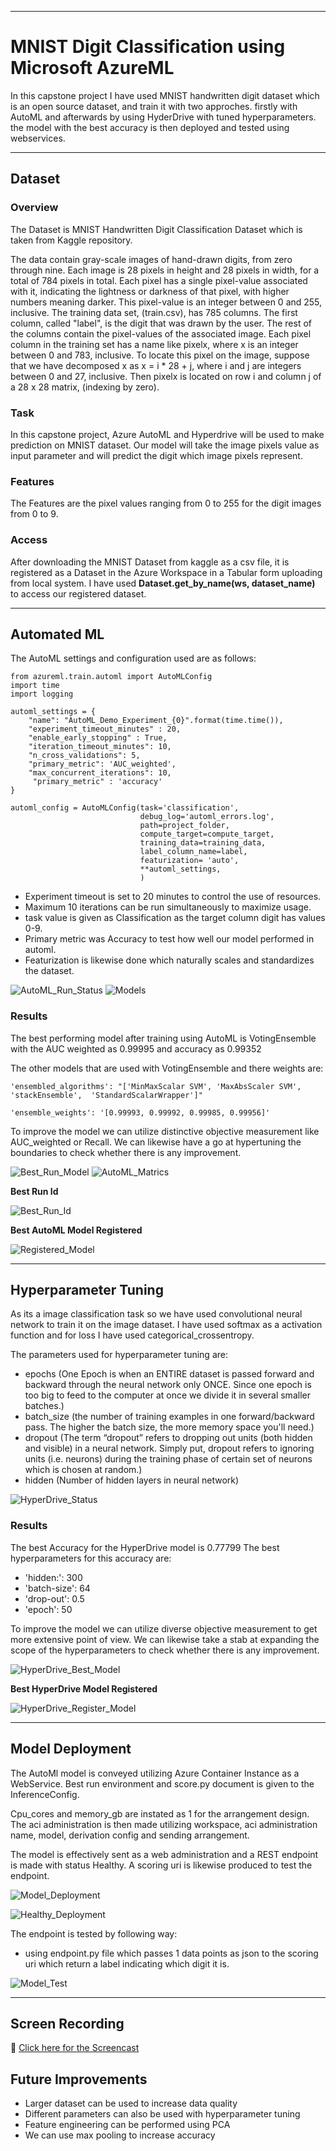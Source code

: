 ***
# MNIST Digit Classification using Microsoft AzureML

In this capstone project I have used MNIST handwritten digit dataset which is an open source dataset, and train it with two approches. firstly with AutoML and afterwards by using HyderDrive with tuned hyperparameters. the model with the best accuracy is then deployed and tested using webservices.

***
## Dataset

### Overview
The Dataset is MNIST Handwritten Digit Classification Dataset which is taken from Kaggle repository.

The data contain gray-scale images of hand-drawn digits, from zero through nine.
Each image is 28 pixels in height and 28 pixels in width, for a total of 784 pixels in total. Each pixel has a single pixel-value associated with it, indicating the lightness or darkness of that pixel, with higher numbers meaning darker. This pixel-value is an integer between 0 and 255, inclusive.
The training data set, (train.csv), has 785 columns. The first column, called "label", is the digit that was drawn by the user. The rest of the columns contain the pixel-values of the associated image.
Each pixel column in the training set has a name like pixelx, where x is an integer between 0 and 783, inclusive. To locate this pixel on the image, suppose that we have decomposed x as x = i * 28 + j, where i and j are integers between 0 and 27, inclusive. Then pixelx is located on row i and column j of a 28 x 28 matrix, (indexing by zero).

### Task
In this capstone project, Azure AutoML and Hyperdrive will be used to make prediction on MNIST dataset. 
Our model will take the image pixels value as input parameter and will predict the digit which image pixels represent.

### Features
The Features are the pixel values ranging from 0 to 255 for the digit images from 0 to 9.

### Access
After downloading the MNIST Dataset from kaggle as a csv file, it is registered as a Dataset in the Azure Workspace in a Tabular form uploading from local system. 
I have used **Dataset.get_by_name(ws, dataset_name)** to access our registered dataset.

***

## Automated ML
The AutoML settings and configuration used are as follows:
```
from azureml.train.automl import AutoMLConfig
import time
import logging

automl_settings = {
    "name": "AutoML_Demo_Experiment_{0}".format(time.time()),
    "experiment_timeout_minutes" : 20,
    "enable_early_stopping" : True,
    "iteration_timeout_minutes": 10,
    "n_cross_validations": 5,
    "primary_metric": 'AUC_weighted',
    "max_concurrent_iterations": 10,
     "primary_metric" : 'accuracy'
}

automl_config = AutoMLConfig(task='classification',
                             debug_log='automl_errors.log',
                             path=project_folder,
                             compute_target=compute_target,
                             training_data=training_data,
                             label_column_name=label,
                             featurization= 'auto',
                             **automl_settings,
                             )
```

- Experiment timeout is set to 20 minutes to control the use of resources.
- Maximum 10 iterations can be run simultaneously to maximize usage.
- task value is given as Classification as the target column digit has values 0-9.
- Primary metric was Accuracy to test how well our model performed in automl.
- Featurization is likewise done which naturally scales and standardizes the dataset.

![AutoML_Run_Status](https://github.com/yash872/nd00333-capstone/blob/master/Screenshots/automl_run_status.PNG)
![Models](https://github.com/yash872/nd00333-capstone/blob/master/Screenshots/Best_run_models.PNG)

### Results
The best performing model after training using AutoML is VotingEnsemble with the AUC weighted as 0.99995 and accuracy as 0.99352

The other models that are used with VotingEnsemble and there weights are:
```
'ensembled_algorithms': "['MinMaxScalar SVM', 'MaxAbsScaler SVM', 'stackEnsemble',  'StandardScalarWrapper']"

'ensemble_weights': '[0.99993, 0.99992, 0.99985, 0.99956]'
```

To improve the model we can utilize distinctive objective measurement like AUC_weighted or Recall. We can likewise have a go at hypertuning the boundaries to check whether there is any improvement.

![Best_Run_Model](https://github.com/yash872/nd00333-capstone/blob/master/Screenshots/best_run_model.PNG)
![AutoML_Matrics](https://github.com/yash872/nd00333-capstone/blob/master/Screenshots/automl_metrics.PNG)

**Best Run Id**

![Best_Run_Id](https://github.com/yash872/nd00333-capstone/blob/master/Screenshots/best_run_id.PNG)

**Best AutoML Model Registered**

![Registered_Model](https://github.com/yash872/nd00333-capstone/blob/master/Screenshots/registered_model.PNG)

***

## Hyperparameter Tuning
As its a image classification task so we have used convolutional neural network to train it on the image dataset. I have used softmax as a activation function and for loss I have used categorical_crossentropy. 

The parameters used for hyperparameter tuning are:
- epochs (One Epoch is when an ENTIRE dataset is passed forward and backward through the neural network only ONCE. Since one epoch is too big to feed to the computer at once we divide it in several smaller batches.)
- batch_size (the number of training examples in one forward/backward pass. The higher the batch size, the more memory space you'll need.)
- dropout (The term “dropout” refers to dropping out units (both hidden and visible) in a neural network. Simply put, dropout refers to ignoring units (i.e. neurons) during the training phase of certain set of neurons which is chosen at random.)
- hidden (Number of hidden layers in neural network)

![HyperDrive_Status](https://github.com/yash872/nd00333-capstone/blob/master/Screenshots/hyperdrive_status_1.PNG)

### Results
The best Accuracy for the HyperDrive model is 0.77799
The best hyperparameters for this accuracy are:
- 'hidden:': 300
- 'batch-size': 64
- 'drop-out': 0.5
- 'epoch': 50

To improve the model we can utilize diverse objective measurement to get more extensive point of view. We can likewise take a stab at expanding the scope of the hyperparameters to check whether there is any improvement.

![HyperDrive_Best_Model](https://github.com/yash872/nd00333-capstone/blob/master/Screenshots/hyperdrive_result.PNG)


**Best HyperDrive Model Registered**

![HyperDrive_Register_Model](https://github.com/yash872/nd00333-capstone/blob/master/Screenshots/hyperdrive_register_model.PNG)

***
## Model Deployment
The AutoMl model is conveyed utilizing Azure Container Instance as a WebService. Best run environment and score.py document is given to the InferenceConfig. 

Cpu_cores and memory_gb are instated as 1 for the arrangement design. The aci administration is then made utilizing workspace, aci administration name, model, derivation config and sending arrangement. 

The model is effectively sent as a web administration and a REST endpoint is made with status Healthy. A scoring uri is likewise produced to test the endpoint.

![Model_Deployment](https://github.com/yash872/nd00333-capstone/blob/master/Screenshots/model_deployment.PNG)

![Healthy_Deployment](https://github.com/yash872/nd00333-capstone/blob/master/Screenshots/service_healthy.PNG)

The endpoint is tested by following way: 
- using endpoint.py file which passes 1 data points as json to the scoring uri which return a label indicating which digit it is.

![Model_Test](https://github.com/yash872/nd00333-capstone/blob/master/Screenshots/model_test.PNG)

***
## Screen Recording
:movie_camera: [Click here for the Screencast](https://drive.google.com/file/d/1jWNaTVAebl9xFGd1KCOVj71iqWKiMzOY/view)

## Future Improvements
- Larger dataset can be used to increase data quality
- Different parameters can also be used with hyperparameter tuning
- Feature engineering can be performed using PCA 
- We can use max pooling to increase accuracy 
